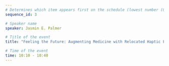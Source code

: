 ```yaml
---
# Determines which item appears first on the schedule (lowest number (0) appears first)
sequence_id: 3

# Speaker name
speaker: Jasmin E. Palmer

# Title of the event
title: "Feeling the Future: Augmenting Medicine with Relocated Haptic Feedback in Extended Reality Environments"

# Time of the event
time: 10:10 - 10:40
---
```

